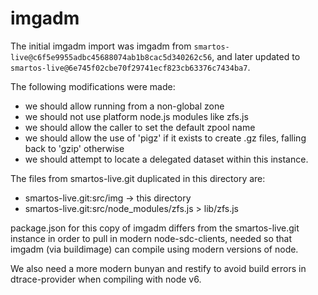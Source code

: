 # imgadm

The initial imgadm import was imgadm from
`smartos-live@c6f5e9955adbc45688074ab1b8cac5d340262c56`, and later updated
to `smartos-live@6e745f02cbe70f29741ecf823cb63376c7434ba7`.

The following modifications were made:

- we should allow running from a non-global zone
- we should not use platform node.js modules like zfs.js
- we should allow the caller to set the default zpool name
- we should allow the use of 'pigz' if it exists to
  create .gz files, falling back to 'gzip' otherwise
- we should attempt to locate a delegated dataset within
   this instance.

The files from smartos-live.git duplicated in this directory are:

* smartos-live.git:src/img -> this directory
* smartos-live.git:src/node_modules/zfs.js > lib/zfs.js

package.json for this copy of imgadm differs from the smartos-live.git
instance in order to pull in modern node-sdc-clients, needed so that
imgadm (via buildimage) can compile using modern versions of node.

We also need a more modern bunyan and restify to avoid build errors
in dtrace-provider when compiling with node v6.
